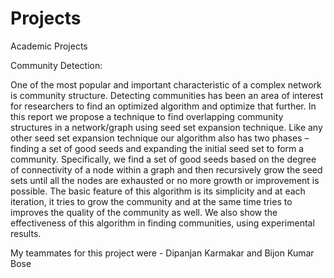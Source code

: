 # Projects
Academic Projects

Community Detection:

One of the most popular and important characteristic of a complex network is community structure. Detecting communities
has been an area of interest for researchers to find an optimized algorithm and optimize that further. In this report we propose a technique to find overlapping community structures in a network/graph using seed set expansion technique. Like any other seed set expansion technique our algorithm also has two phases – finding a set of good seeds and expanding the initial seed set to form a community. Specifically, we find a set of good seeds based on the degree of connectivity of a
node within a graph and then recursively grow the seed sets until all the nodes are exhausted or no more growth or improvement is possible. The basic feature of this algorithm is its simplicity and at each iteration, it tries to grow the community and at the same time tries to improves the quality of the community as well. We also show the effectiveness of this algorithm in finding communities, using experimental results.

My teammates for this project were - Dipanjan Karmakar and Bijon Kumar Bose
